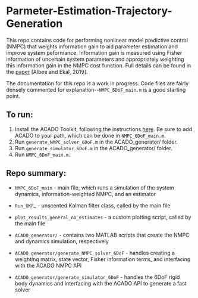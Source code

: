 # Parmeter-Estimation-Trajectory-Generation

This repo contains code for performing nonlinear model predictive control (NMPC) that weights information gain to aid parameter estimation and improve system peformance. Information gain is measured using Fisher information of uncertain system parameters and appropriately weighting this information gain in the NMPC cost function. Full details can be found in the [paper](https://arxiv.org/abs/1906.02758) [Albee and Ekal, 2019].

The documentation for this repo is a work in progress. Code files are fairly densely commented for explanation--`NMPC_6DoF_main.m` is a good starting point.

## To run:

1. Install the ACADO Toolkit, following the instructions [here](https://acado.github.io/matlab_overview.html). Be sure to add ACADO to your path, which can be done in `NMPC_6DoF_main.m`.
2. Run `generate_NMPC_solver_6DoF.m` in the ACADO_generator/ folder.
3. Run `generate_simulator_6DoF.m` in the ACADO_generator/ folder.
4. Run `NMPC_6DoF_main.m`.

## Repo summary:
* `NMPC_6DoF_main` - main file, which runs a simulation of the system dynamics,
	information-weighted NMPC, and an estimator

* `Run_UKF`_ - unscented Kalman filter class, called by the main file

* `plot_results_general_no_estimates` - a custom plotting script, called by the main file

* `ACADO_generator/` - contains two MATLAB scripts that create the NMPC and dynamics simulation, respectively

* `ACADO_generator/generate_NMPC_solver_6DoF` - handles creating a weighting matrix, state vector, Fisher information terms, and interfacing with the ACADO NMPC API

* `ACADO_generator/generate_simulator_6DoF` - handles the 6DoF rigid body dynamics and interfacing with the ACADO API to generate a fast solver
